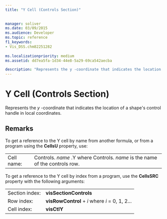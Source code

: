 ```yaml
---
title: "Y Cell (Controls Section)"
 
 
manager: soliver
ms.date: 03/09/2015
ms.audience: Developer
ms.topic: reference
f1_keywords:
- Vis_DSS.chm82251282
 
ms.localizationpriority: medium
ms.assetid: dd7ea5fa-1d34-44e8-5a29-69ca542aecba

description: "Represents the y -coordinate that indicates the location of a shape's control handle in local coordinates."
---
```


# Y Cell (Controls Section)

Represents the *y* -coordinate that indicates the location of a shape's control handle in local coordinates.
  
## Remarks

To get a reference to the Y cell by name from another formula, or from a program using the **CellsU** property, use:
  
|||
|:-----|:-----|
| Cell name:  <br/> | Controls.  *name* .Y where Controls. *name* is the name of the controls row. |

To get a reference to the Y cell by index from a program, use the **CellsSRC** property with the following arguments:
  
|||
|:-----|:-----|
| Section index:  <br/> |**visSectionControls** <br/> |
| Row index:  <br/> |**visRowControl** +  *i*            where  *i*  = 0, 1, 2... |
| Cell index:  <br/> |**visCtlY** <br/> |
